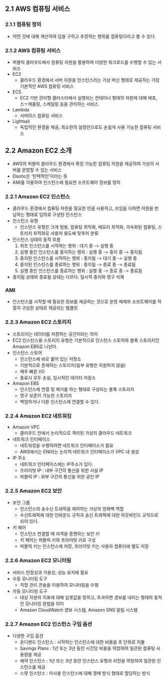 ## 2.1 AWS 컴퓨팅 서비스
### 2.1.1 컴퓨팅 정의
- 어떤 것에 대해 계산하여 답을 구하고 추정하는 행위를 컴퓨팅이라고 볼 수 있다.
### 2.1.2 AWS 컴퓨팅 서비스
- 퍼블릭 클라우드에서 컴퓨팅 자원을 활용하여 다양한 워크로드를 수행할 수 있는 서비스
- EC2
	- 클라우드 환경에서 서버 자원을 인스턴스라는 가상 머신 형태로 제공하는 가장 기본적인 AWS 컴퓨팅 서비스
- ECS
	- EC2 기반 관리형 클러스터에서 실행되는 컨테이너 형태의 자원에 대해 배포, 스ㅜ케줄링, 스케일링 등을 관리하는 서비스
- Lambda
	- 서버리스 컴퓨팅 서비스
- Lightsail
	- 독립적인 환경을 제공, 최소한의 설정만으로도 손쉽게 사용 가능한 컴퓨팅 서비스
## 2.2 Amazon EC2 소개
- AWS의 퍼블릭 클라우드 환경에서 확장 가능한 컴퓨팅 자원을 제공하여 가상의 서버를 운영할 수 있는 서비스
- Elastic은 '탄력적인'이라는 뜻
- AMI를 이용하여 인스턴스에 필요한 소프트웨어 정보를 정의
### 2.2.1 Amazon EC2 인스턴스
- 클라우드 환경에서 컴퓨팅 자원을 필요한 만큼 사용하고, 쓰임을 다하면 자원을 반납하는 형태로 임의로 구성된 인스턴스
- 인스턴스 유형
	- 인스턴스 유형은 크게 범용, 컴퓨팅 최적화, 메모리 최적화, 가속화된 컴퓨팅, 스토리지 최적화로 사용자 용도에 맞추어 분류
- 인스턴스 상태의 동작 흐름
	1. 최초 인스턴스를 시작하는 행위 : 대기 중 -> 실행 중
	2. 실행 중인 인스턴스를 중지하는 행위 : 실행 중 -> 중지 중 -> 중지됨
	3. 중지된 인스턴스를 시작하는 행위 : 중지됨 -> 대기 중 -> 실행 중
	4. 중지된 인스턴스를 종료하는 행위 : 중지됨 -> 종료 중 -> 종료됨
	5. 실행 중인 인스턴스를 종료하는 행위 : 실행 중 -> 종료 중 -> 종료됨
- 중지됨 상태와 종료됨 상태는 다르다. 일시적 중지와 영구 삭제
### AMI
- 인스턴스를 시작할 때 필요한 정보를 제공하는 것으로 운영 체제와 소프트웨어를 적절히 구성한 상태로 제공되는 템플릿
### 2.2.3 Amazon EC2 스토리지
- 스토리지는 데이터를 저장하는 공간이라는 의미
- EC2 인스턴스용 스토리지 유형은 기본적으로 인스턴스 스토어와 블록 스토리지인 Amazon EBS로 나뉜다.
- 인스턴스 스토어
	- 인스턴스에 바로 붙어 있는 저장소
	- 기본적으로 존재하는 스토리지(일부 유형은 지원하지 않음)
	- 매우 빠른 I/O
	- 종료시 모두 손실, 임시적인 데이터 저장소
- Amazon EBS
	- 인스턴스에 연결 및 제거를 하는 형태로 구성되는 블록 스토리지
	- 영구 보존이 가능한 스토리지
	- 백업하거나 다른 인스턴스에 연결할 수 있다.
### 2.2.4 Amazon EC2 네트워킹
- Amazon VPC
	- 클라우드 안에서 논리적으로 격리된 가상의 클라우드 네트워크
- 네트워크 인터페이스
	- 네트워킹을 수행하려면 네트워크 인터페이스가 필요
	- AWS에서는 ENI라는 논리적 네트워크 인터페이스가 VPC 내 생성
- IP 주소
	- 네트워크 인터페이스에는 IP주소가 있다.
	- 프라이빗 IP : 내부 구간의 통신을 위한 사설 IP
	- 퍼블릭 IP : 외부 구간의 통신을 위한 공인 IP
### 2.2.5 Amazon EC2 보안
- 보안 그룹
	- 인스턴스의 송수신 트래픽을 제어하는 가상의 방화벽 역할
	- 수신트래픽에 대한 인바운드 규칙과 송신 트래픽에 대한 아웃바인드 규칙으로 되어 있다.
- 키 페어
	- 인스턴스 연결할 때 자격을 증명하는 보안 키
	- 키 페어는 퍼블릭 키와 프라이빗 키로 구성
	- 퍼블릭 키는 인스턴스에 저장, 프라이빗 키는 사용자 컴퓨터에 별도 저장
### 2.2.6 Amazon EC2 모니터링
- 서비스 안정성과 가용성, 성능 유지에 필요
- 수동 모니터링 도구
	- 직접 관리 콘솔을 이용하여 모니터링을 수행
- 자동 모니터링 도구
	- 대상 자원의 지표에 대해 임곗값을 정하고, 초과하면 경보를 내리는 형태의 동적인 모니터링 방법을 의미
	- Amazon CloudWatch 경보 시스템, Amazon SNS 알림 시스템
### 2.2.7 Amazon EC2 인스턴스 구입 옵션
- 다양한 구입 옵션
	- 온디맨드 인스턴스 : 시작하는 인스턴스에 대한 비용을 초 단위로 지불
	- Savings Plans : 1년 또는 3년 동안 시간당 비용을 약정하여 일관된 컴퓨팅 사용량을 제공
	- 예약 인스턴스 : 1년 또는 3년 동안 인스턴스 유형과 리전을 약정하여 일관된 인스턴스를 제공
	- 스팟 인스턴스 : 미사용 인스턴스에 대해 경매 방식 형태로 할당하는 방식